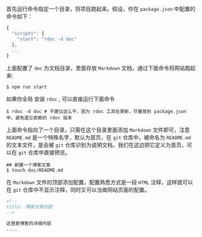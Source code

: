 <!--
title: 添加博客
sort: 3
-->

首先运行命令指定一个目录，将项目跑起来。假设，你在 `package.json` 中配置的命令如下：

```js
{
  "scripts": {
    "start": "rdoc -d doc"
  },
  ...
}

```

上面配置了 `doc` 为文档目录，里面存放 `Markdown` 文档，通过下面命令将网站跑起来:

```shell
$ npm run start
```

如果你全局 安装 `rdoc` , 可以直接运行下面命令

```shell
$ rdoc -d doc # 不建议这么干，因为 rdoc 工具在更新，尽量放到 package.json 中，避免遗忘依赖的 rdoc 版本
```

上面命令指向了一个目录，只需在这个目录里面添加 `Markdown` 文件即可，注意 `README.md` 是一个特殊名字，默认为首页，在 `git` 仓库中，被命名为 `README.md` 的文本文件，是会被 `git` 仓库识别为说明文档，我们在这边把它定义为首页，可以在 `git` 仓库中直接预览。

```shell
## 新建一个博客文章
$ touch doc/README.md
```

在 `Markdown` 文件的顶部添加配置，配置熟悉方式是一段 `HTML` 注释，这样就可以在 `git` 仓库中不显示注释，同时又可以当做网站页面的配置。

```markdown
<!--
title: 博客文章标题
-->

这里是博客的详细内容
....
```
